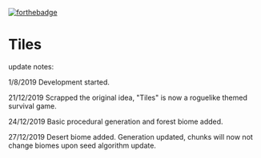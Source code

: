 [![forthebadge](https://forthebadge.com/images/badges/made-with-python.svg)](https://forthebadge.com)

# Tiles
update notes:

1/8/2019 Development started.

21/12/2019 Scrapped the original idea, "Tiles" is now a roguelike themed survival game.

24/12/2019 Basic procedural generation and forest biome added.

27/12/2019 Desert biome added. Generation updated, chunks will now not change biomes upon seed algorithm update.
